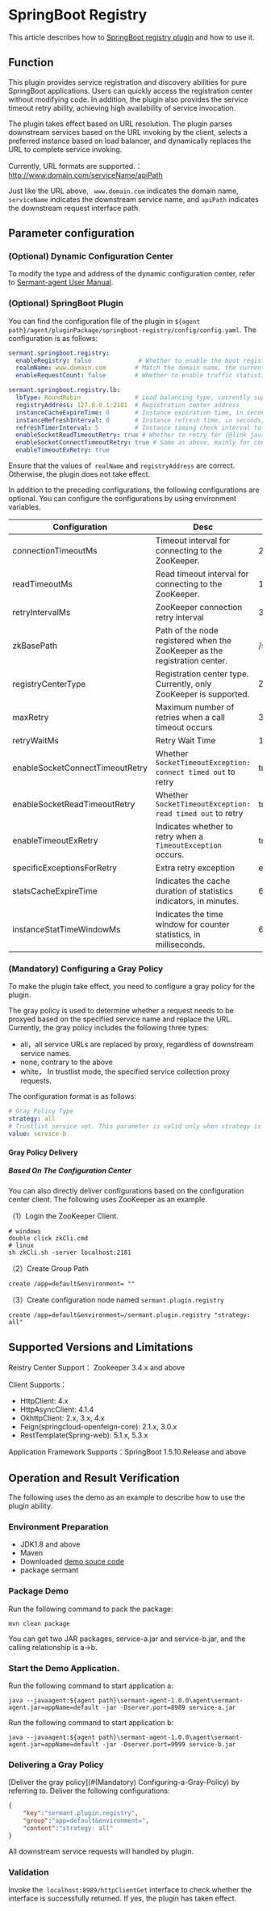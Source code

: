 # SpringBoot Registry

This article describes how to [SpringBoot registry plugin](https://github.com/huaweicloud/Sermant/tree/develop/sermant-plugins/sermant-springboot-registry) and how to use it.

## Function

This plugin provides service registration and discovery abilities for pure SpringBoot applications. Users can quickly access the registration center without modifying code. In addition, the plugin also provides the service timeout retry ability, achieving high availability of service invocation.

The plugin takes effect based on URL resolution. The plugin parses downstream services based on the URL invoking by the client, selects a preferred instance based on load balancer, and dynamically replaces the URL to complete service invoking.

Currently, URL formats are supported.：http://www.domain.com/serviceName/apiPath

Just like the URL above, ` www.domain.com` indicates the domain name, `serviceName` indicates the downstream service name, and `apiPath` indicates the downstream request interface path.


## Parameter configuration

### (Optional) Dynamic Configuration Center

To modify the type and address of the dynamic configuration center, refer to [Sermant-agent User Manual](../../user-guide/sermant-agent.md).

### (Optional) SpringBoot Plugin

You can find the configuration file of the plugin in `${agent path}/agent/pluginPackage/springboot-registry/config/config.yaml`. The configuration is as follows:

```yaml
sermant.springboot.registry:
  enableRegistry: false             # Whether to enable the boot registration capability
  realmName: www.domain.com        # Match the domain name, the current version only takes effect for the scene where the url is http://${realmName}/serviceName/api/xx
  enableRequestCount: false        # Whether to enable traffic statistics, after opening, each time the traffic entering the plug-in will be printed

sermant.springboot.registry.lb:
  lbType: RoundRobin               # Load balancing type, currently supports round robin (RoundRobin), random (Random), response time weight (WeightedResponseTime), minimum concurrency (BestAvailable)
  registryAddress: 127.0.0.1:2181  # Registration center address
  instanceCacheExpireTime: 0       # Instance expiration time, in seconds, if <=0, it will never expire
  instanceRefreshInterval: 0       # Instance refresh time, in seconds, must be less than instanceCacheExpireTime
  refreshTimerInterval: 5          # Instance timing check interval to determine whether the instance is expired, if it is greater than instanceRefreshInterval, then the value is set to instanceRefreshInterval
  enableSocketReadTimeoutRetry: true # Whether to retry for {@link java.net.SocketTimeoutException}: read timed out, enabled by default
  enableSocketConnectTimeoutRetry: true # Same as above, mainly for connect timed out, usually thrown when the connection is not upstream or downstream
  enableTimeoutExRetry: true  
```

Ensure that the values of` realName` and `registryAddress` are correct. Otherwise, the plugin does not take effect.

In addition to the preceding configurations, the following configurations are optional. You can configure the configurations by using environment variables.

| Configuration                   | Desc                                                         | Default           |
| ------------------------------- | ------------------------------------------------------------ | ----------------- |
| connectionTimeoutMs             | Timeout interval for connecting to the ZooKeeper.            | 2000ms            |
| readTimeoutMs                   | Read timeout interval for connecting to the ZooKeeper.       | 10000ms           |
| retryIntervalMs                 | ZooKeeper connection retry interval                          | 3000ms            |
| zkBasePath                      | Path of the node registered when the ZooKeeper as the registration center. | /sermant/services |
| registryCenterType              | Registration center type. Currently, only ZooKeeper is supported. | Zookeeper         |
| maxRetry                        | Maximum number of retries when a call timeout occurs         | 3 times           |
| retryWaitMs                     | Retry Wait Time                                              | 1000ms            |
| enableSocketConnectTimeoutRetry | Whether `SocketTimeoutException: connect timed out` to retry | true              |
| enableSocketReadTimeoutRetry    | Whether `SocketTimeoutException: read timed out` to retry    | true              |
| enableTimeoutExRetry            | Indicates whether to retry when a `TimeoutException` occurs. | true              |
| specificExceptionsForRetry      | Extra retry exception                                        | emptyList         |
| statsCacheExpireTime            | Indicates the cache duration of statistics indicators, in minutes. | 60Min             |
| instanceStatTimeWindowMs        | Indicates the time window for counter statistics, in milliseconds. | 600000ms          |

### (Mandatory) Configuring a Gray Policy

To make the plugin take effect, you need to configure a gray policy for the plugin.

The gray policy is used to determine whether a request needs to be proxyed based on the specified service name and replace the URL. Currently, the gray policy includes the following three types:

- all，all service URLs are replaced by proxy, regardless of downstream service names.
- none, contrary to the above
- white， In trustlist mode, the specified service collection proxy requests.

The configuration format is as follows:

```yaml
# Gray Policy Type
strategy: all
# Trustlist service set. This parameter is valid only when strategy is set to white
value: service-b
```

#### **Gray Policy Delivery**

##### Based On The Configuration Center

You can also directly deliver configurations based on the configuration center client. The following uses ZooKeeper as an example.

（1）Login the ZooKeeper Client.

```shell
# windows
double click zkCli.cmd
# linux
sh zkCli.sh -server localhost:2181
```

（2）Create Group Path

```shell
create /app=default&environment= ""
```

（3）Create configuration node named `sermant.plugin.registry` 

```shell
create /app=default&environment=/sermant.plugin.registry "strategy: all"
```

## Supported Versions and Limitations

Reistry Center Support： Zookeeper 3.4.x and above

Client Supports：

- HttpClient: 4.x
- HttpAsyncClient: 4.1.4
- OkhttpClient: 2.x, 3.x, 4.x
- Feign(springcloud-openfeign-core): 2.1.x, 3.0.x
- RestTemplate(Spring-web): 5.1.x, 5.3.x

Application Framework Supports：SpringBoot 1.5.10.Release and above


## Operation and Result Verification

The following uses the demo as an example to describe how to use the plugin ability.

### Environment Preparation

- JDK1.8 and above
- Maven
- Downloaded [demo souce code](https://github.com/huaweicloud/Sermant-examples/tree/springboor-registry-demo/registry-demo/springboot-registry-demo)
- package sermant

### Package Demo

Run the following command to pack the package:

```shell
mvn clean package
```

You can get two JAR packages, service-a.jar and service-b.jar, and the calling relationship is a->b.

### Start the Demo Application.

Run the following command to start application a:

```shell
java --javaagent:${agent path}\sermant-agent-1.0.0\agent\sermant-agent.jar=appName=default -jar -Dserver.port=8989 service-a.jar
```

Run the following command to start application b:

```shell
java --javaagent:${agent path}\sermant-agent-1.0.0\agent\sermant-agent.jar=appName=default -jar -Dserver.port=9999 service-b.jar
```

### Delivering a Gray Policy

[Deliver the gray policy](#(Mandatory) Configuring-a-Gray-Policy) by referring to. Deliver the following configurations:

```json
{
    "key":"sermant.plugin.registry",
    "group":"app=default&environment=",
    "content":"strategy: all"
}
```

All downstream service requests will handled by plugin.

### Validation

Invoke the` localhost:8989/httpClientGet` interface to check whether the interface is successfully returned. If yes, the plugin has taken effect.